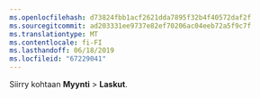 ```yaml
---
ms.openlocfilehash: d73824fbb1acf2621dda7895f32b4f40572daf2f
ms.sourcegitcommit: ad203331ee9737e82ef70206ac04eeb72a5f9c7f
ms.translationtype: MT
ms.contentlocale: fi-FI
ms.lasthandoff: 06/18/2019
ms.locfileid: "67229041"
---
```

Siirry kohtaan **Myynti** > **Laskut**.